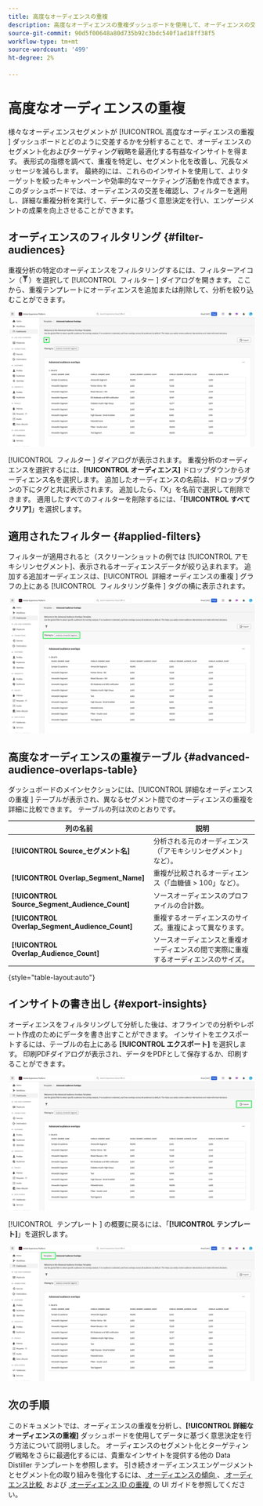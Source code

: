 ```yaml
---
title: 高度なオーディエンスの重複
description: 高度なオーディエンスの重複ダッシュボードを使用して、オーディエンスの交差を分析し、データに基づく意思決定を行う方法について説明します。 オーディエンスをフィルタリングし、重複を比較し、インサイトを書き出して、ターゲティング戦略を改善します。
source-git-commit: 90d5f00648a80d735b92c3bdc540f1ad18ff38f5
workflow-type: tm+mt
source-wordcount: '499'
ht-degree: 2%

---
```


# 高度なオーディエンスの重複

様々なオーディエンスセグメントが [!UICONTROL &#x200B; 高度なオーディエンスの重複 &#x200B;] ダッシュボードとどのように交差するかを分析することで、オーディエンスのセグメント化およびターゲティング戦略を最適化する有益なインサイトを得ます。 表形式の指標を調べて、重複を特定し、セグメント化を改善し、冗長なメッセージを減らします。 最終的には、これらのインサイトを使用して、よりターゲットを絞ったキャンペーンや効率的なマーケティング活動を作成できます。 このダッシュボードでは、オーディエンスの交差を確認し、フィルターを適用し、詳細な重複分析を実行して、データに基づく意思決定を行い、エンゲージメントの成果を向上させることができます。

## オーディエンスのフィルタリング {#filter-audiences}

重複分析の特定のオーディエンスをフィルタリングするには、フィルターアイコン（![&#x200B; フィルターアイコン](../../../images/icons/filter-icon-white.png)）を選択して [!UICONTROL &#x200B; フィルター &#x200B;] ダイアログを開きます。 ここから、重複テンプレートにオーディエンスを追加または削除して、分析を絞り込むことができます。

![&#x200B; フィルターアイコンがハイライト表示された詳細オーディエンスの重複ビュー。](../../images/sql-insights-query-pro-mode/templates/audience-overlaps-filter-icon.png)

[!UICONTROL &#x200B; フィルター &#x200B;] ダイアログが表示されます。 重複分析のオーディエンスを選択するには、**[!UICONTROL オーディエンス]** ドロップダウンからオーディエンス名を選択します。 追加したオーディエンスの名前は、ドロップダウンの下にタグと共に表示されます。 追加したら、「X」を名前で選択して削除できます。 適用したすべてのフィルターを削除するには、「**[!UICONTROL すべてクリア]**」を選択します。

## 適用されたフィルター {#applied-filters}

フィルターが適用されると（スクリーンショットの例では [!UICONTROL &#x200B; アモキシリンセグメント &#x200B;]、表示されるオーディエンスデータが絞り込まれます。 追加する追加オーディエンスは、[!UICONTROL &#x200B; 詳細オーディエンスの重複 &#x200B;] グラフの上にある [!UICONTROL &#x200B; フィルタリング条件 &#x200B;] タグの横に表示されます。

![&#x200B; 高度なオーディエンスの重複ダッシュボードと、Amoxicilin セグメントによるフィルタリングがハイライト表示されています。](../../images/sql-insights-query-pro-mode/templates/audience-overlaps-applied-filters.png)

## 高度なオーディエンスの重複テーブル {#advanced-audience-overlaps-table}

ダッシュボードのメインセクションには、[!UICONTROL &#x200B; 詳細なオーディエンスの重複 &#x200B;] テーブルが表示され、異なるセグメント間でのオーディエンスの重複を詳細に比較できます。 テーブルの列は次のとおりです。

| 列の名前 | 説明 |
|------------------------------------|----------------------------------------------------------------------------------------------|
| **[!UICONTROL Source_セグメント名]** | 分析される元のオーディエンス（「アモキシリンセグメント」など）。 |
| **[!UICONTROL Overlap_Segment_Name]** | 重複が比較されるオーディエンス（「血糖値 > 100」など）。 |
| **[!UICONTROL Source_Segment_Audience_Count]** | ソースオーディエンスのプロファイルの合計数。 |
| **[!UICONTROL Overlap_Segment_Audience_Count]** | 重複するオーディエンスのサイズ。重複によって異なります。 |
| **[!UICONTROL Overlap_Audience_Count]** | ソースオーディエンスと重複オーディエンスの間で実際に重複するオーディエンスのサイズ。 |

{style="table-layout:auto"}

## インサイトの書き出し {#export-insights}

オーディエンスをフィルタリングして分析した後は、オフラインでの分析やレポート作成のためにデータを書き出すことができます。 インサイトをエクスポートするには、テーブルの右上にある **[!UICONTROL エクスポート]** を選択します。 印刷PDFダイアログが表示され、データをPDFとして保存するか、印刷することができます。

![&#x200B; 書き出しがハイライト表示された高度なオーディエンスの重複ビュー。](../../images/sql-insights-query-pro-mode/templates/audience-overlaps-export.png)

[!UICONTROL &#x200B; テンプレート &#x200B;] の概要に戻るには、「**[!UICONTROL テンプレート]**」を選択します。

![&#x200B; テンプレートがハイライト表示された高度なオーディエンスの重複ビュー。](../../images/sql-insights-query-pro-mode/templates/audience-overlaps-navigation.png)

## 次の手順

このドキュメントでは、オーディエンスの重複を分析し、**[!UICONTROL 詳細なオーディエンスの重複]** ダッシュボードを使用してデータに基づく意思決定を行う方法について説明しました。 オーディエンスのセグメント化とターゲティング戦略をさらに最適化するには、貴重なインサイトを提供する他の Data Distiller テンプレートを参照します。 引き続きオーディエンスエンゲージメントとセグメント化の取り組みを強化するには、[&#x200B; オーディエンスの傾向 &#x200B;](./trends.md)、[&#x200B; オーディエンス比較 &#x200B;](./comparison.md) および [&#x200B; オーディエンス ID の重複 &#x200B;](./identity-overlaps.md) の UI ガイドを参照してください。

